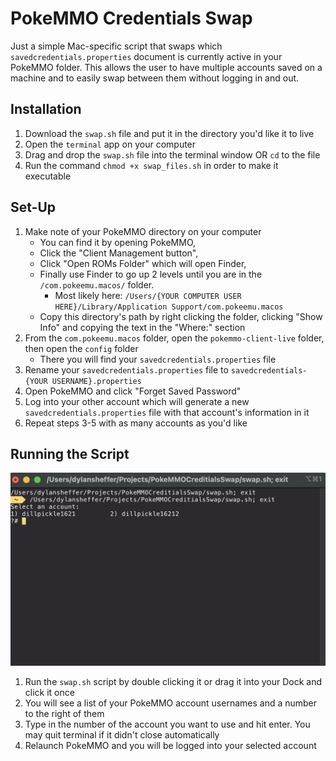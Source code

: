 # PokeMMO Credentials Swap

Just a simple Mac-specific script that swaps which `savedcredentials.properties` document is currently active in your PokeMMO folder. This allows the user to have multiple accounts saved on a machine and to easily swap between them without logging in and out.

## Installation
1. Download the `swap.sh` file and put it in the directory you'd like it to live
2. Open the `terminal` app on your computer
3. Drag and drop the `swap.sh` file into the terminal window OR `cd` to the file
4. Run the command `chmod +x swap_files.sh` in order to make it executable


## Set-Up
1. Make note of your PokeMMO directory on your computer
   - You can find it by opening PokeMMO,
   - Click the "Client Management button",
   - Click "Open ROMs Folder" which will open Finder,
   - Finally use Finder to go up 2 levels until you are in the `/com.pokeemu.macos/` folder.
     - Most likely here: `/Users/{YOUR COMPUTER USER HERE}/Library/Application Support/com.pokeemu.macos`
   - Copy this directory's path by right clicking the folder, clicking "Show Info" and copying the text in the "Where:" section
2. From the `com.pokeemu.macos` folder, open the `pokemmo-client-live` folder, then open the `config` folder
   - There you will find your `savedcredentials.properties` file
3. Rename your `savedcredentials.properties` file to `savedcredentials-{YOUR USERNAME}.properties`
4. Open PokeMMO and click "Forget Saved Password"
5. Log into your other account which will generate a new `savedcredentials.properties` file with that account's information in it
6. Repeat steps 3-5 with as many accounts as you'd like


## Running the Script
![Screenshot of Script Interface](/assets/screenshot.png)

1. Run the `swap.sh` script by double clicking it or drag it into your Dock and click it once
2. You will see a list of your PokeMMO account usernames and a number to the right of them
3.  Type in the number of the account you want to use and hit enter. You may quit terminal if it didn't close automatically
4. Relaunch PokeMMO and you will be logged into your selected account
